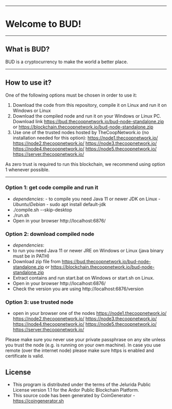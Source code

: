 ----
# Welcome to BUD! #


----
## What is BUD? ##
BUD is a cryptocurrency to make the world a better place.


----
## How to use it? ##
One of the following options must be chosen in order to use it:
1. Download the code from this repository, compile it on Linux and run it on Windows or Linux
2. Download the compiled node and run it on your Windows or Linux PC. Download link https://bud.thecoopnetwork.io/bud-node-standalone.zip or https://blockchain.thecoopnetwork.io/bud-node-standalone.zip
3. Use one of the trusted nodes hosted by TheCoopNetwork.io (no installation needed for this option): https://node1.thecoopnetwork.io/ https://node2.thecoopnetwork.io/ https://node3.thecoopnetwork.io/ https://node4.thecoopnetwork.io/ https://node5.thecoopnetwork.io/ https://server.thecoopnetwork.io/

As zero trust is required to run this blockchain, we recommend using option 1 whenever possible.


----
### Option 1: get code compile and run it ###
  - *dependencies*:
		- to compile you need Java 11 or newer JDK on Linux
			- *Ubuntu*/*Debian* - sudo apt install default-jdk
  - ./compile.sh --skip-desktop
  - ./run.sh
  - Open in your browser http://localhost:6876/

### Option 2: download compiled node  ###
  - *dependencies*:
  - to run you need Java 11 or newer JRE on Windows or Linux (java binary must be in PATH)
  - Download zip file from https://bud.thecoopnetwork.io/bud-node-standalone.zip or https://blockchain.thecoopnetwork.io/bud-node-standalone.zip
  - Extract contains and run start.bat on Windows or start.sh on Linux.
  - Open in your browser http://localhost:6876/
  - Check the version you are using http://localhost:6876/version
	
### Option 3: use trusted node  ###
   - open in your browser one of the nodes https://node1.thecoopnetwork.io/ https://node2.thecoopnetwork.io/ https://node3.thecoopnetwork.io/ https://node4.thecoopnetwork.io/ https://node5.thecoopnetwork.io/ https://server.thecoopnetwork.io/

Please make sure you never use your private passphrase on any site unless you trust the node (e.g. is running on your own machine).
In case you use remote (over the internet node) please make sure https is enabled and certificate is valid.


## License
* This program is distributed under the terms of the Jelurida Public License version 1.1 for the Ardor Public Blockchain Platform.
* This source code has been generated by CoinGenerator - https://coingenerator.sh
